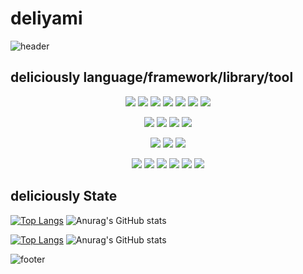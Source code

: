 # deliyami

![header](https://capsule-render.vercel.app/api?type=waving&color=F49859&height=300&width=100%&section=header&text=deliyami&fontSize=90&fontColor=ffffff)

## deliciously language/framework/library/tool
<p align="center">
<img src="https://img.shields.io/badge/HTML5-E34F26?style=for-the-badge&logo=HTML5&logoColor=white"/>  <img src="https://img.shields.io/badge/CSS3-1572B6?style=for-the-badge&logo=CSS3&logoColor=white"/>  <img src="https://img.shields.io/badge/JavaScript-F7DF1E?style=for-the-badge&logo=JavaScript&logoColor=white"/>  <img src="https://img.shields.io/badge/TypeScript-3178C6?style=for-the-badge&logo=TypeScript&logoColor=white"/>  <img src="https://img.shields.io/badge/Java-007396?style=for-the-badge&logo=Java&logoColor=white"/>  <img src="https://img.shields.io/badge/Python-3766AB?style=for-the-badge&logo=Python&logoColor=white"/>  <img src="https://img.shields.io/badge/Ruby-CC342D?style=for-the-badge&logo=Ruby&logoColor=white"/>
</p>
<p align="center">
<img src="https://img.shields.io/badge/React-61DAFB?style=for-the-badge&logo=React&logoColor=white"/>  <img src="https://img.shields.io/badge/Vue.js-4FC08D?style=for-the-badge&logo=Vue.js&logoColor=white"/>  <img src="https://img.shields.io/badge/Laravel-FF2D20?style=for-the-badge&logo=Laravel&logoColor=white"/>  <img src="https://img.shields.io/badge/Ruby%20on%20Rails-CC0000?style=for-the-badge&logo=Ruby%20on%20Rails&logoColor=white"/>
</p>
<p align="center">
<img src="https://img.shields.io/badge/Socket.io-010101?style=for-the-badge&logo=Socket.io&logoColor=white"/>  <img src="https://img.shields.io/badge/WebRTC-333333?style=for-the-badge&logo=WebRTC&logoColor=white"/>  <img src="https://img.shields.io/badge/Three.js-000000?style=for-the-badge&logo=Three.js&logoColor=white"/>
</p>
<p align="center">
<img src="https://img.shields.io/badge/Figma-F24E1E?style=for-the-badge&logo=Figma&logoColor=white"/>  <img src="https://img.shields.io/badge/GitHub-181717?style=for-the-badge&logo=GitHub&logoColor=white"/>  <img src="https://img.shields.io/badge/Adobe%20Photoshop-31A8FF?style=for-the-badge&logo=Adobe%20Photoshop&logoColor=white"/>  <img src="https://img.shields.io/badge/Android%20Studio-3DDC84?style=for-the-badge&logo=Android%20Studio&logoColor=white"/>  <img src="https://img.shields.io/badge/Visual%20Studio%20Code-007ACC?style=for-the-badge&logo=Visual%20Studio%20Code&logoColor=white"/>  <img src="https://img.shields.io/badge/pixiv-0096FA?style=for-the-badge&logo=pixiv&logoColor=white"/>
</p>

## deliciously State
[![Top Langs](https://github-readme-stats.vercel.app/api/top-langs/?username=deliyami&langs_count=7&layout=compact&border_color=F49859&title_color=F49859)](https://github.com/deliyami/github-readme-stats) ![Anurag's GitHub stats](https://github-readme-stats.vercel.app/api?username=deliyami&show_icons=true&theme=default&icon_color=F49859&title_color=F49859&border_color=F49859)

[![Top Langs](https://github-readme-stats.vercel.app/api/top-langs/?username=deliyami&&include_forks=true&langs_count=7&layout=compact&border_color=F49859&title_color=F49859)](https://github.com/deliyami/github-readme-stats) ![Anurag's GitHub stats](https://github-readme-stats.vercel.app/api?username=deliyami&show_icons=true&theme=default&icon_color=F49859&title_color=F49859&border_color=F49859)


![footer](https://capsule-render.vercel.app/api?type=wave&reversal=true&color=F49859&height=300)

